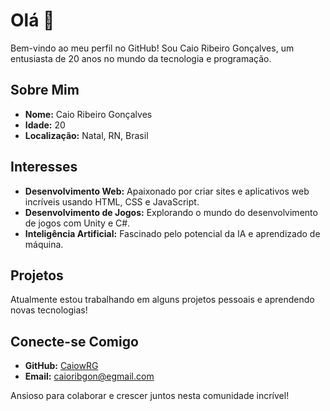 # Olá 👋

Bem-vindo ao meu perfil no GitHub! Sou Caio Ribeiro Gonçalves, um entusiasta de 20 anos no mundo da tecnologia e programação.

## Sobre Mim

- **Nome:** Caio Ribeiro Gonçalves
- **Idade:** 20
- **Localização:** Natal, RN, Brasil

## Interesses

- **Desenvolvimento Web:** Apaixonado por criar sites e aplicativos web incríveis usando HTML, CSS e JavaScript.
- **Desenvolvimento de Jogos:** Explorando o mundo do desenvolvimento de jogos com Unity e C#.
- **Inteligência Artificial:** Fascinado pelo potencial da IA e aprendizado de máquina.

## Projetos

Atualmente estou trabalhando em alguns projetos pessoais e aprendendo novas tecnologias!

## Conecte-se Comigo

- **GitHub:** [CaiowRG](https://github.com/CaioWRG)
- **Email:** caioribgon@egmail.com

Ansioso para colaborar e crescer juntos nesta comunidade incrível!
